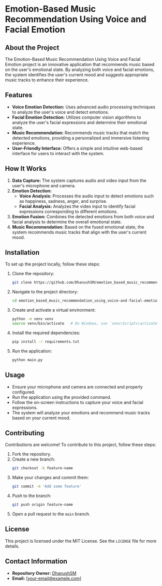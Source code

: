 # Emotion-Based Music Recommendation Using Voice and Facial Emotion

## About the Project
The Emotion-Based Music Recommendation Using Voice and Facial Emotion project is an innovative application that recommends music based on the user's emotional state. By analyzing both voice and facial emotions, the system identifies the user's current mood and suggests appropriate music tracks to enhance their experience.

## Features
- **Voice Emotion Detection:** Uses advanced audio processing techniques to analyze the user's voice and detect emotions.
- **Facial Emotion Detection:** Utilizes computer vision algorithms to analyze the user's facial expressions and determine their emotional state.
- **Music Recommendation:** Recommends music tracks that match the detected emotions, providing a personalized and immersive listening experience.
- **User-Friendly Interface:** Offers a simple and intuitive web-based interface for users to interact with the system.

## How It Works
1. **Data Capture:** The system captures audio and video input from the user's microphone and camera.
2. **Emotion Detection:** 
   - **Voice Analysis:** Processes the audio input to detect emotions such as happiness, sadness, anger, and surprise.
   - **Facial Analysis:** Analyzes the video input to identify facial expressions corresponding to different emotions.
3. **Emotion Fusion:** Combines the detected emotions from both voice and facial analysis to determine the overall emotional state.
4. **Music Recommendation:** Based on the fused emotional state, the system recommends music tracks that align with the user's current mood.

## Installation
To set up the project locally, follow these steps:

1. Clone the repository:
    ```bash
    git clone https://github.com/DhanushSM/emotion_based_music_recommendation_using_voice-and-facial-emotion.git
    ```
2. Navigate to the project directory:
    ```bash
    cd emotion_based_music_recommendation_using_voice-and-facial-emotion
    ```
3. Create and activate a virtual environment:
    ```bash
    python -m venv venv
    source venv/bin/activate   # On Windows, use `venv\Scripts\activate`
    ```
4. Install the required dependencies:
    ```bash
    pip install -r requirements.txt
    ```
5. Run the application:
    ```bash
    python main.py
    ```

## Usage
- Ensure your microphone and camera are connected and properly configured.
- Run the application using the provided command.
- Follow the on-screen instructions to capture your voice and facial expressions.
- The system will analyze your emotions and recommend music tracks based on your current mood.

## Contributing
Contributions are welcome! To contribute to this project, follow these steps:

1. Fork the repository.
2. Create a new branch:
    ```bash
    git checkout -b feature-name
    ```
3. Make your changes and commit them:
    ```bash
    git commit -m 'Add some feature'
    ```
4. Push to the branch:
    ```bash
    git push origin feature-name
    ```
5. Open a pull request to the `main` branch.

## License
This project is licensed under the MIT License. See the `LICENSE` file for more details.

## Contact Information
- **Repository Owner:** [DhanushSM](https://github.com/DhanushSM)
- **Email:** [your-email@example.com]
